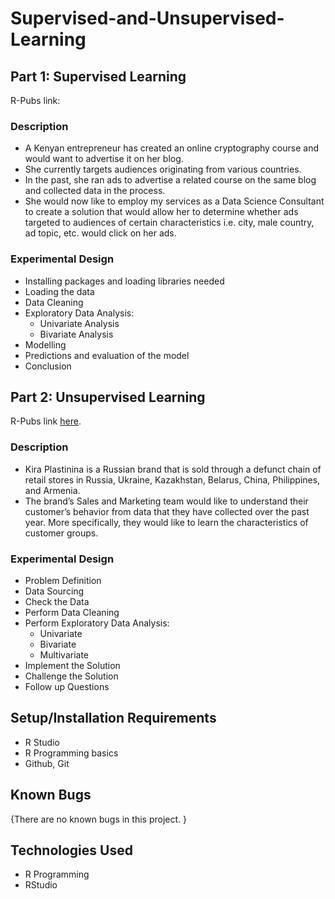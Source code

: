 # Supervised-and-Unsupervised-Learning

## Part 1: Supervised Learning

R-Pubs link:

### Description        
* A Kenyan entrepreneur has created an online cryptography course and would want to advertise it on her blog.
* She currently targets audiences originating from various countries.
* In the past, she ran ads to advertise a related course on the same blog and collected data in the process.
* She would now like to employ my services as a Data Science Consultant to create a solution that would allow her to determine whether ads targeted to audiences of certain characteristics i.e. city, male country, ad topic, etc. would click on her ads.

### Experimental Design

- Installing packages and loading libraries needed
- Loading the data
- Data Cleaning
- Exploratory Data Analysis:
  - Univariate Analysis
  - Bivariate Analysis
- Modelling
- Predictions and evaluation of the model
- Conclusion

## Part 2: Unsupervised Learning

R-Pubs link [here](https://rpubs.com/Geoffrey_Chege/911178).

### Description
* Kira Plastinina is a Russian brand that is sold through a defunct chain of retail stores in Russia, Ukraine, Kazakhstan, Belarus, China, Philippines, and Armenia.
* The brand’s Sales and Marketing team would like to understand their customer’s behavior from data that they have collected over the past year. More specifically, they would like to learn the characteristics of customer groups.

### Experimental Design

- Problem Definition
- Data Sourcing
- Check the Data
- Perform Data Cleaning
- Perform Exploratory Data Analysis:
  - Univariate
  - Bivariate
  - Multivariate
- Implement the Solution
- Challenge the Solution
- Follow up Questions

## Setup/Installation Requirements

* R Studio
* R Programming basics
* Github, Git

## Known Bugs

{There are no known bugs in this project. }

## Technologies Used

* R Programming
* RStudio
